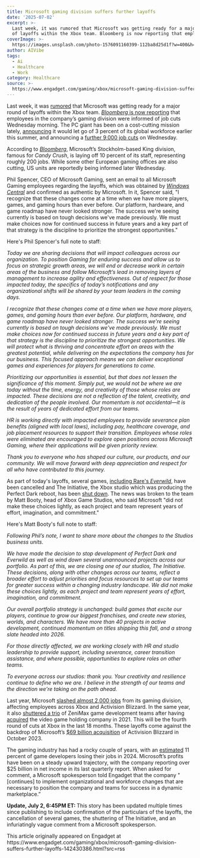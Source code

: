 ```yaml
---
title: Microsoft gaming division suffers further layoffs
date: '2025-07-02'
excerpt: >-
  Last week, it was rumored that Microsoft was getting ready for a major round
  of layoffs within the Xbox team. Bloomberg is now reporting that employee...
coverImage: >-
  https://images.unsplash.com/photo-1576091160399-112ba8d25d1f?w=400&h=200&fit=crop&auto=format
author: AIVibe
tags:
  - Ai
  - Healthcare
  - Work
category: Healthcare
source: >-
  https://www.engadget.com/gaming/xbox/microsoft-gaming-division-suffers-further-layoffs-142430386.html?src=rss
---
```

<p>Last week, it was <a data-i13n="cpos:1;pos:1" href="https://www.engadget.com/gaming/xbox/xbox-will-reportedly-conduct-another-major-round-of-layoffs-next-week-145846887.html#:~:text=Managers%20are%20said%20to%20be%20anticipating%20'substantial%20cuts.'&amp;text=Engadget%20has%20contacted%20Microsoft%20for,and%20flatten%20its%20management%20structure.">rumored</a> that Microsoft was getting ready for a major round of layoffs within the Xbox team. <a data-i13n="cpos:2;pos:1" href="https://www.bloomberg.com/news/articles/2025-07-02/microsoft-begins-deep-job-cuts-across-xbox-division?accessToken=eyJhbGciOiJIUzI1NiIsInR5cCI6IkpXVCJ9.eyJzb3VyY2UiOiJTdWJzY3JpYmVyR2lmdGVkQXJ0aWNsZSIsImlhdCI6MTc1MTQ2MDUyOSwiZXhwIjoxNzUyMDY1MzI5LCJhcnRpY2xlSWQiOiJTWVJWTDFEV1JHRzAwMCIsImJjb25uZWN0SWQiOiJCMUVBQkI5NjQ2QUM0REZFQTJBRkI4MjI1MzgyQTJFQSJ9.HYeStbJNn6_ntf1rQ17kOC1dHHlVk_Zx4yCTGqcYXAA&amp;leadSource=uverify%20wall"><em>Bloomberg </em>is now reporting</a> that employees in the company’s gaming division were informed of job cuts Wednesday morning. The PC giant has been on a cost-cutting mission lately, <a data-i13n="cpos:3;pos:1" href="https://www.engadget.com/big-tech/microsoft-is-laying-off-3-percent-of-its-global-workforce-154755787.html">announcing</a> it would let go of 3 percent of its global workforce earlier this summer, and announcing a <a data-i13n="elm:affiliate_link;sellerN:CNBC;elmt:;cpos:4;pos:1" href="https://shopping.yahoo.com/rdlw?merchantId=34e37b9c-8975-48da-aa39-df8bcd5badc3&amp;siteId=us-engadget&amp;pageId=1p-autolink&amp;contentUuid=98086849-c15a-410b-b49a-ea5a24dbb7dc&amp;featureId=text-link&amp;merchantName=CNBC&amp;linkText=further+9%2C000+job+cuts&amp;custData=eyJzb3VyY2VOYW1lIjoiV2ViLURlc2t0b3AtVmVyaXpvbiIsImxhbmRpbmdVcmwiOiJodHRwczovL3d3dy5jbmJjLmNvbS8yMDI1LzA3LzAyL21pY3Jvc29mdC1sYXlpbmctb2ZmLWFib3V0LTkwMDAtZW1wbG95ZWVzLWluLWxhdGVzdC1yb3VuZC1vZi1jdXRzLmh0bWwiLCJjb250ZW50VXVpZCI6Ijk4MDg2ODQ5LWMxNWEtNDEwYi1iNDlhLWVhNWEyNGRiYjdkYyIsIm9yaWdpbmFsVXJsIjoiaHR0cHM6Ly93d3cuY25iYy5jb20vMjAyNS8wNy8wMi9taWNyb3NvZnQtbGF5aW5nLW9mZi1hYm91dC05MDAwLWVtcGxveWVlcy1pbi1sYXRlc3Qtcm91bmQtb2YtY3V0cy5odG1sIn0&amp;signature=AQAAAT-Fo-RLHUb_FiLtsf8Rw-mdLvkNwXWYmlN1RMZPhwgU&amp;gcReferrer=https%3A%2F%2Fwww.cnbc.com%2F2025%2F07%2F02%2Fmicrosoft-laying-off-about-9000-employees-in-latest-round-of-cuts.html" class="rapid-with-clickid" data-original-link="https://www.cnbc.com/2025/07/02/microsoft-laying-off-about-9000-employees-in-latest-round-of-cuts.html">further 9,000 job cuts</a> on Wednesday.</p>
<p>According to <a data-i13n="cpos:5;pos:1" href="https://www.bloomberg.com/news/articles/2025-07-02/microsoft-begins-deep-job-cuts-across-xbox-division?accessToken=eyJhbGciOiJIUzI1NiIsInR5cCI6IkpXVCJ9.eyJzb3VyY2UiOiJTdWJzY3JpYmVyR2lmdGVkQXJ0aWNsZSIsImlhdCI6MTc1MTQ2MDUyOSwiZXhwIjoxNzUyMDY1MzI5LCJhcnRpY2xlSWQiOiJTWVJWTDFEV1JHRzAwMCIsImJjb25uZWN0SWQiOiJCMUVBQkI5NjQ2QUM0REZFQTJBRkI4MjI1MzgyQTJFQSJ9.HYeStbJNn6_ntf1rQ17kOC1dHHlVk_Zx4yCTGqcYXAA&amp;leadSource=uverify%20wall"><em>Bloomberg</em></a>, Microsoft’s Stockholm-based King division, famous for <em>Candy Crush</em>, is laying off 10 percent of its staff, representing roughly 200 jobs. While some other European gaming offices are also cutting, US units are reportedly being informed later Wednesday.</p>
<span id="end-legacy-contents"></span><p>Phil Spencer, CEO of Microsoft Gaming, sent an email to all Microsoft Gaming employees regarding the layoffs, which was obtained by <a data-i13n="cpos:6;pos:1" href="https://www.windowscentral.com/gaming/xbox/microsoft-xbox-layoffs-july-2025"><em>Windows Central</em></a><em>&nbsp;</em>and confirmed as authentic by Microsoft. In it, Spencer said, "I recognize that these changes come at a time when we have more players, games, and gaming hours than ever before. Our platform, hardware, and game roadmap have never looked stronger. The success we're seeing currently is based on tough decisions we've made previously. We must make choices now for continued success in future years and a key part of that strategy is the discipline to prioritize the strongest opportunities."</p>
<p>Here's Phil Spencer's full note to staff:</p>
<div class="breakout-box"><p><em>Today we are sharing decisions that will impact colleagues across our organization. To position Gaming for enduring success and allow us to focus on strategic growth areas, we will end or decrease work in certain areas of the business and follow Microsoft’s lead in removing layers of management to increase agility and effectiveness. Out of respect for those impacted today, the specifics of today’s notifications and any organizational shifts will be shared by your team leaders in the coming days.</em></p>
<p><em>I recognize that these changes come at a time when we have more players, games, and gaming hours than ever before. Our platform, hardware, and game roadmap have never looked stronger. The success we're seeing currently is based on tough decisions we've made previously. We must make choices now for continued success in future years and a key part of that strategy is the discipline to prioritize the strongest opportunities. We will protect what is thriving and concentrate effort on areas with the greatest potential, while delivering on the expectations the company has for our business. This focused approach means we can deliver exceptional games and experiences for players for generations to come.</em></p>
<p><em>Prioritizing our opportunities is essential, but that does not lessen the significance of this moment. Simply put, we would not be where we are today without the time, energy, and creativity of those whose roles are impacted. These decisions are not a reflection of the talent, creativity, and dedication of the people involved. Our momentum is not accidental—it is the result of years of dedicated effort from our teams.</em></p>
<p><em>HR is working directly with impacted employees to provide severance plan benefits (aligned with local laws), including pay, healthcare coverage, and job placement resources to support their transition. Employees whose roles were eliminated are encouraged to explore open positions across Microsoft Gaming, where their applications will be given priority review.</em></p>
<p><em>Thank you to everyone who has shaped our culture, our products, and our community. We will move forward with deep appreciation and respect for all who have contributed to this journey.</em></p>
</div>
<p>As part of today's layoffs, several games, <a data-i13n="cpos:7;pos:1" href="https://www.engadget.com/gaming/everwild-has-reportedly-been-cancelled-amid-xbox-layoffs-162200526.html">including Rare's <em>Everwild</em></a>, have been cancelled and The Initiative, the Xbox studio which was producing the Perfect Dark reboot, has been <a data-i13n="cpos:8;pos:1" href="https://www.engadget.com/gaming/xbox/microsoft-is-closing-the-studio-developing-the-perfect-dark-reboot-and-cancelling-the-game-182257902.html">shut down</a>. The news was broken to the team by Matt Booty, head of Xbox Game Studios, who said Microsoft "did not make these choices lightly, as each project and team represent years of effort, imagination, and commitment."</p>
<p>Here's Matt Booty's full note to staff:</p>
<div class="breakout-box"><p><em>Following Phil’s note, I want to share more about the changes to the Studios business units.</em></p>
<p><em>We have made the decision to stop development of Perfect Dark and Everwild as well as wind down several unannounced projects across our portfolio. As part of this, we are closing one of our studios, The Initiative. These decisions, along with other changes across our teams, reflect a broader effort to adjust priorities and focus resources to set up our teams for greater success within a changing industry landscape. We did not make these choices lightly, as each project and team represent years of effort, imagination, and commitment.</em></p>
<p><em>Our overall portfolio strategy is unchanged: build games that excite our players, continue to grow our biggest franchises, and create new stories, worlds, and characters. We have more than 40 projects in active development, continued momentum on titles shipping this fall, and a strong slate headed into 2026.</em></p>
<p><em>For those directly affected, we are working closely with HR and studio leadership to provide support, including severance, career transition assistance, and where possible, opportunities to explore roles on other teams.</em></p>
<p><em>To everyone across our studios: thank you. Your creativity and resilience continue to define who we are. I believe in the strength of our teams and the direction we're taking on the path ahead.</em></p>
</div>
<p>Last year, Microsoft <a data-i13n="cpos:9;pos:1" href="https://www.engadget.com/microsoft-slashes-1900-jobs-across-xbox-and-activision-blizzard-145304693.html">slashed almost 2,000 jobs</a> from its gaming division, affecting employees across Xbox and Activision Blizzard. In the same year, it also <a data-i13n="cpos:10;pos:1" href="https://www.engadget.com/arkane-austin-and-tango-gameworks-have-been-shut-down-183913558.html">shuttered a trio</a> of ZeniMax game development teams after having <a data-i13n="cpos:11;pos:1" href="https://www.engadget.com/microsoft-zenimax-acquisition-approved-eu-us-regulators-105057960.html">acquired</a> the video game holding company in 2021. This will be the fourth round of cuts at Xbox in the last 18 months. These layoffs come against the backdrop of Microsoft’s <a data-i13n="cpos:12;pos:1" href="https://www.engadget.com/activision-blizzard-now-officially-belongs-to-microsoft-125053787.html">$69 billion acquisition</a> of Activision Blizzard in October 2023.</p>
<p>The gaming industry has had a rocky couple of years, with an <a data-i13n="cpos:13;pos:1" href="https://www.engadget.com/gaming/eleven-percent-of-game-developers-were-laid-off-in-2024-according-to-gdc-survey-130003228.html">estimated</a> 11 percent of game developers losing their jobs in 2024. Microsoft’s profits have been on a steady upward trajectory, with the company reporting over $25 billion in net income in its last quarterly report. When asked for comment, a Microsoft spokesperson told Engadget that the company "[continues] to implement organizational and workforce changes that are necessary to position the company and teams for success in a dynamic marketplace.”</p>
<p><strong>Update, July 2, 6:45PM ET: </strong>This story has been updated multiple times since publishing to include confirmation of the particulars of the layoffs, the cancellation of several games, the shuttering of The Initiative, and an infuriatingly vague comment from a Microsoft spokesperson.</p>This article originally appeared on Engadget at https://www.engadget.com/gaming/xbox/microsoft-gaming-division-suffers-further-layoffs-142430386.html?src=rss
